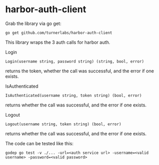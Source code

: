 # harbor-auth-client

Grab the library via go get:
```
go get github.com/turnerlabs/harbor-auth-client
```
This library wraps the 3 auth calls for harbor auth.


Login
```
Login(username string, password string) (string, bool, error)
```
returns the token, whether the call was successful, and the error if one exists.


IsAuthenticated
```
IsAuthenticated(username string, token string) (bool, error)
```
returns whether the call was successful, and the error if one exists.


Logout
```
Logout(username string, token string) (bool, error)
```
returns whether the call was successful, and the error if one exists.


The code can be tested like this:
```
godep go test -v ./... -url=<auth service url> -username=<valid username> -password=<valid password>
```
